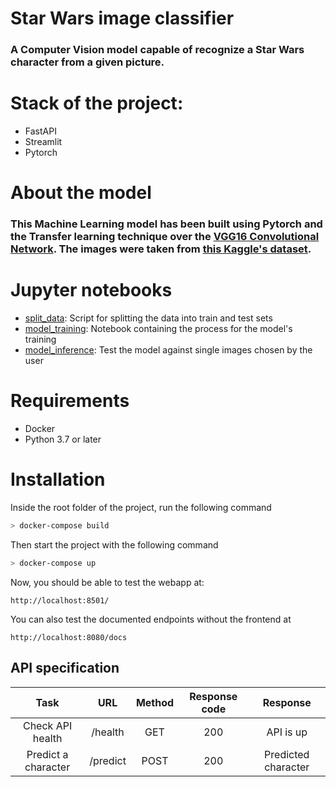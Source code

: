 # Star Wars image classifier

### A Computer Vision model capable of recognize a Star Wars character from a given picture. 

# Stack of the project:
 - FastAPI
 - Streamlit
 - Pytorch

# About the model
### This Machine Learning model has been built using Pytorch and the Transfer learning technique over the [VGG16 Convolutional Network](https://neurohive.io/en/popular-networks/vgg16/). The images were taken from [this Kaggle's dataset](https://www.kaggle.com/mathurinache/star-wars-images/).

# Jupyter notebooks
 - [split_data](notebooks/split_data.ipynb): Script for splitting the data into train and test sets
 - [model_training](notebooks/model_training.ipynb): Notebook containing the process for the model's training
 - [model_inference](notebooks/model_inference.ipynb): Test the model against single images chosen by the user 

# Requirements
 - Docker
 - Python 3.7 or later

# Installation
Inside the root folder of the project, run the following command

```sh
> docker-compose build
```

Then start the project with the following command

```sh
> docker-compose up
```

Now, you should be able to test the webapp at:

```
http://localhost:8501/
```

You can also test the documented endpoints without the frontend at
```
http://localhost:8080/docs
```

## API specification

| Task | URL | Method | Response code | Response |
|:----:|:---:|:------:|:-------------:|:--------:|
| Check API health | /health| GET | 200 | API is up |
| Predict a character | /predict | POST | 200 | Predicted character |